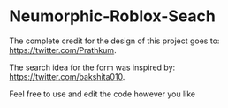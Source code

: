 # Neumorphic-Roblox-Seach

The complete credit for the design of this project goes to: https://twitter.com/Prathkum.

The search idea for the form was inspired by: https://twitter.com/bakshita010.


Feel free to use and edit the code however you like
